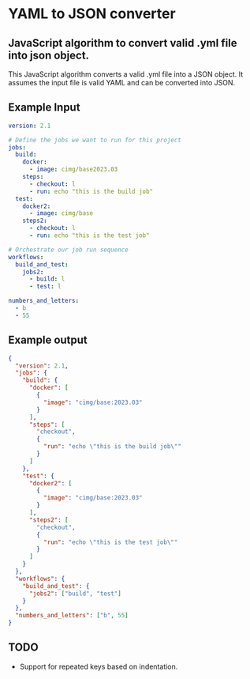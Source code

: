 # YAML to JSON converter

## JavaScript algorithm to convert valid .yml file into json object.

This JavaScript algorithm converts a valid .yml file into a JSON object. It assumes the input file is valid YAML and can be converted into JSON.

## Example Input

```yaml
version: 2.1

# Define the jobs we want to run for this project
jobs:
  build:
    docker:
      - image: cimg/base2023.03
    steps:
      - checkout: l
      - run: echo "this is the build job"
  test:
    docker2:
      - image: cimg/base
    steps2:
      - checkout: l
      - run: echo "this is the test job"

# Orchestrate our job run sequence
workflows:
  build_and_test:
    jobs2:
      - build: l
      - test: l

numbers_and_letters:
  - b
  - 55
```

## Example output

```json
{
  "version": 2.1,
  "jobs": {
    "build": {
      "docker": [
        {
          "image": "cimg/base:2023.03"
        }
      ],
      "steps": [
        "checkout",
        {
          "run": "echo \"this is the build job\""
        }
      ]
    },
    "test": {
      "docker2": [
        {
          "image": "cimg/base:2023.03"
        }
      ],
      "steps2": [
        "checkout",
        {
          "run": "echo \"this is the test job\""
        }
      ]
    }
  },
  "workflows": {
    "build_and_test": {
      "jobs2": ["build", "test"]
    }
  },
  "numbers_and_letters": ["b", 55]
}
```

## TODO

- Support for repeated keys based on indentation.
